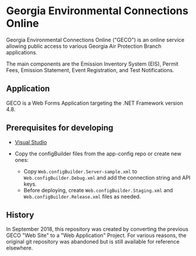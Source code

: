 # Georgia Environmental Connections Online

Georgia Environmental Connections Online ("GECO") is an online service allowing public access to various Georgia Air
Protection Branch applications.

The main components are the Emission Inventory System (EIS), Permit Fees, Emission Statement, Event Registration, and
Test Notifications.

## Application

GECO is a Web Forms Application targeting the .NET Framework version 4.8.

## Prerequisites for developing

* [Visual Studio](https://www.visualstudio.com/)

* Copy the configBuilder files from the app-config repo or create new ones:
    * Copy `Web.configBuilder.Server-sample.xml` to `Web.configBuilder.Debug.xml` and add the connection string and API
      keys.
    * Before deploying, create `Web.configBuilder.Staging.xml` and `Web.configBuilder.Release.xml` files as needed.

## History

In September 2018, this repository was created by converting the previous GECO "Web Site" to a "Web Application"
Project. For various reasons, the original git repository was abandoned but is still available for reference elsewhere.
